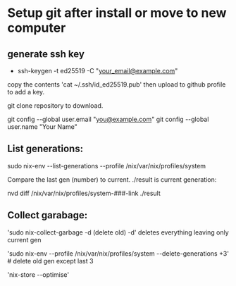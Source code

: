 
# Setup git after install or move to new computer

## generate ssh key

 - ssh-keygen -t ed25519 -C "your_email@example.com"
 
 copy the contents 'cat ~/.ssh/id_ed25519.pub' then upload to github profile to add a key. 
 
 git clone repository to download. 


git config --global user.email "you@example.com"
git config --global user.name "Your Name"

## List generations:

sudo nix-env --list-generations --profile /nix/var/nix/profiles/system

Compare the last gen (number) to current. ./result is current generation:

nvd diff /nix/var/nix/profiles/system-###-link ./result

## Collect garabage:

'sudo nix-collect-garbage -d (delete old) -d' deletes everything leaving only current gen

'sudo nix-env --profile /nix/var/nix/profiles/system --delete-generations +3' # delete old gen except last 3

'nix-store --optimise'
